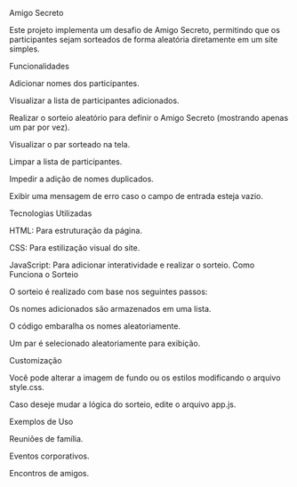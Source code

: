 Amigo Secreto

Este projeto implementa um desafio de Amigo Secreto, permitindo que os participantes sejam sorteados de forma aleatória diretamente em um site simples.

Funcionalidades

Adicionar nomes dos participantes.

Visualizar a lista de participantes adicionados.

Realizar o sorteio aleatório para definir o Amigo Secreto (mostrando apenas um par por vez).

Visualizar o par sorteado na tela.

Limpar a lista de participantes.

Impedir a adição de nomes duplicados.

Exibir uma mensagem de erro caso o campo de entrada esteja vazio.

Tecnologias Utilizadas

HTML: Para estruturação da página.

CSS: Para estilização visual do site.

JavaScript: Para adicionar interatividade e realizar o sorteio.
Como Funciona o Sorteio

O sorteio é realizado com base nos seguintes passos:

Os nomes adicionados são armazenados em uma lista.

O código embaralha os nomes aleatoriamente.

Um par é selecionado aleatoriamente para exibição.

Customização

Você pode alterar a imagem de fundo ou os estilos modificando o arquivo style.css.

Caso deseje mudar a lógica do sorteio, edite o arquivo app.js.

Exemplos de Uso

Reuniões de família.

Eventos corporativos.

Encontros de amigos.
